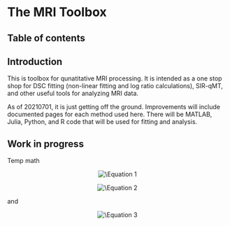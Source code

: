 # The MRI Toolbox

## Table of contents

## Introduction

This is toolbox for qunatitative MRI processing. It is intended as a one stop shop for DSC fitting (non-linear fitting and log ratio calculations), SIR-qMT, and other useful tools for analyzing MRI data. 

As of 20210701, it is just getting off the ground. Improvements will include documented pages for each method used here. There will be MATLAB, Julia, Python, and R code that will be used for fitting and analysis.

## Work in progress

Temp math
<p align="center">
<img src="https://latex.codecogs.com/svg.latex?\space\frac{M_f(t)}{M_{f\infty}}=b_f^+exp(-R_1^+t)+b_f^-exp(-R_1^-t)+1" title="\Equation 1" />
</p>

<p align="center">
<img src="https://latex.codecogs.com/svg.latex?\space\2R_1^\pm=R_{1f}+R_{1m}+k_{fm}+k_{mf}\pm\sqrt{(R_{1f}-R_{1m}+k_{fm}-k_{mf})^2+4k_{fm}k_{mf}}" title="\Equation 2" />
</p>

and

<p align="center">
<img src="https://latex.codecogs.com/svg.latex?\space\b_f^\pm=\pm\frac{[\frac{s_fM_f(0^-)}{M_{f\infty}}-1](R_{1f}-R_1^\pm)+[\frac{S_fM_f(0^-)}{M_{f\infty}}-\frac{S_mM_m(0^-)}{M_{m\infty}}]k_{fm}}{R_1^+-R_1^-}" title="\Equation 3" />
</p>
